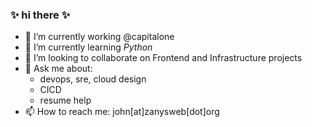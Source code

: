 
### ✨ hi there ✨
- 🔭 I’m currently working @capitalone
- 🌱 I’m currently learning *Python*
- 👯 I’m looking to collaborate on Frontend and Infrastructure projects
- 💬 Ask me about:
  - devops, sre, cloud design
  - CICD
  - resume help
- 📫 How to reach me: john[at]zanysweb[dot]org
